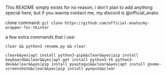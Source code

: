 This README simply exists for no reason, i don't plan to add anything special here, but if you wanna contact me, my discord is @official_anato.

clone command: `git clone https://github.com/official-anato/my-wrapper-for-tkinter`

a few extra commands that i use:
```
clear && python3 rename.py && clear

clear&&yes|apt install python3-pip&&clear&&yes|pip install keyboard&&clear&&yes|apt-get install python3-tk python3-dev&&clear&&yes|pip install pyautogui&&clear&&yes|apt install gnome-screenshot&&clear&&yes|pip install pynput&&clear
```

